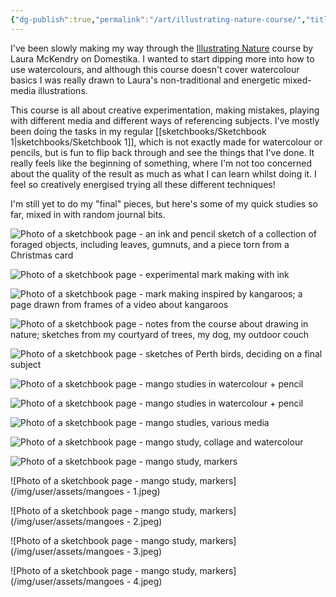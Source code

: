 ```yaml
---
{"dg-publish":true,"permalink":"/art/illustrating-nature-course/","title":"Illustrating Nature course","tags":["art"],"noteIcon":"","created":"2023-03-07","updated":"2023-04-28"}
---
```



I've been slowly making my way through the [Illustrating Nature](https://www.domestika.org/en/courses/1503-illustrating-nature-a-creative-exploration) course by Laura McKendry on Domestika. I wanted to start dipping more into how to use watercolours, and although this course doesn't cover watercolour basics I was really drawn to Laura's non-traditional and energetic mixed-media illustrations.

This course is all about creative experimentation, making mistakes, playing with different media and different ways of referencing subjects. I've mostly been doing the tasks in my regular [[sketchbooks/Sketchbook 1\|sketchbooks/Sketchbook 1]], which is not exactly made for watercolour or pencils, but is fun to flip back through and see the things that I've done. It really feels like the beginning of something, where I'm not too concerned about the quality of the result as much as what I can learn whilst doing it. I feel so creatively energised trying all these different techniques!

I'm still yet to do my "final" pieces, but here's some of my quick studies so far, mixed in with random journal bits.

![Photo of a sketchbook page - an ink and pencil sketch of a collection of foraged objects, including leaves, gumnuts, and a piece torn from a Christmas card](/img/user/assets/sketchbook2.jpeg)

![Photo of a sketchbook page - experimental mark making with ink](/img/user/assets/sketchbook3.jpeg)

![Photo of a sketchbook page - mark making inspired by kangaroos; a page drawn from frames of a video about kangaroos](/img/user/assets/sketchbook8.jpeg)

![Photo of a sketchbook page - notes from the course about drawing in nature; sketches from my courtyard of trees, my dog, my outdoor couch](/img/user/assets/sketchbook9.jpeg)

![Photo of a sketchbook page - sketches of Perth birds, deciding on a final subject](/img/user/assets/sketchbook10.jpeg)

![Photo of a sketchbook page - mango studies in watercolour + pencil](/img/user/assets/sketchbook11.jpeg)

![Photo of a sketchbook page - mango studies in watercolour + pencil](/img/user/assets/sketchbook12.jpeg)

![Photo of a sketchbook page - mango studies, various media](/img/user/assets/sketchbook13.jpeg)

![Photo of a sketchbook page - mango study, collage and watercolour](/img/user/assets/sketchbook14.jpeg)

![Photo of a sketchbook page - mango study, markers](/img/user/assets/sketchbook_mangoes.jpeg)

![Photo of a sketchbook page - mango study, markers](/img/user/assets/mangoes - 1.jpeg)

![Photo of a sketchbook page - mango study, markers](/img/user/assets/mangoes - 2.jpeg)

![Photo of a sketchbook page - mango study, markers](/img/user/assets/mangoes - 3.jpeg)

![Photo of a sketchbook page - mango study, markers](/img/user/assets/mangoes - 4.jpeg)
